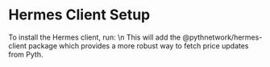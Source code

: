 # Hermes Client Setup
To install the Hermes client, run:
\\n
This will add the @pythnetwork/hermes-client package which provides a more robust way to fetch price updates from Pyth.

